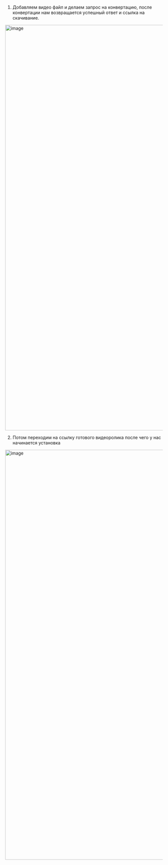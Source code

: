 1. Добавляем видео файл и делаем запрос на конвертацию, после конвертации нам возвращается успешный ответ и ссылка на скачивание. 
<img width="1293" alt="image" src="https://github.com/user-attachments/assets/7509c192-fefa-4fa3-a271-c3002da07bec" />

2. Потом переходим на ссылку готового видеоролика после чего у нас начинается установка
<img width="1307" alt="image" src="https://github.com/user-attachments/assets/9f754984-3a68-4dff-bca7-ac74c7535d56" />



